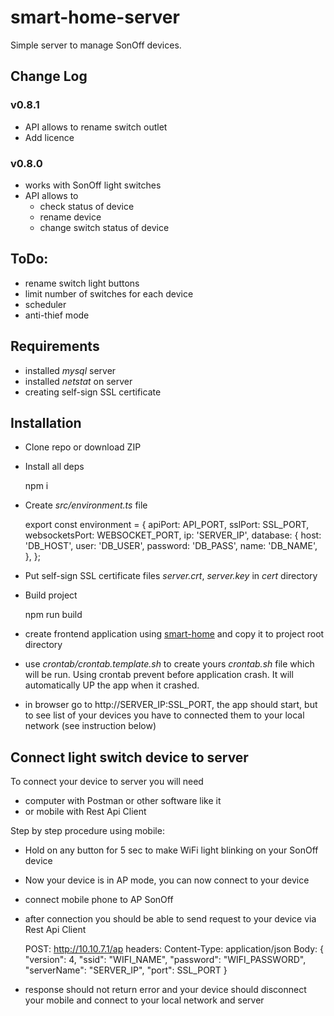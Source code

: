 # smart-home-server

Simple server to manage SonOff devices.

## Change Log

### v0.8.1
* API allows to rename switch outlet
* Add licence

### v0.8.0
* works with SonOff light switches
* API allows to 
    * check status of device
    * rename device
    * change switch status of device

## ToDo:
* rename switch light buttons
* limit number of switches for each device
* scheduler
* anti-thief mode


## Requirements

* installed _mysql_ server
* installed _netstat_ on server
* creating self-sign SSL certificate 

## Installation

* Clone repo or download ZIP
* Install all deps
    
    
    npm i
    
* Create _src/environment.ts_ file

    
    export const environment = {
      apiPort: API_PORT,
      sslPort: SSL_PORT,
      websocketsPort: WEBSOCKET_PORT,
      ip: 'SERVER_IP',
      database: {
        host: 'DB_HOST',
        user: 'DB_USER',
        password: 'DB_PASS',
        name: 'DB_NAME',
      },
    };    

* Put self-sign SSL certificate files _server.crt_, _server.key_ in _cert_ directory
* Build project


    npm run build
    
* create frontend application using [smart-home](https://github.com/qjon/smart-home) and copy it to project root directory

* use _crontab/crontab.template.sh_ to create yours _crontab.sh_ file which will be run. Using crontab prevent before application crash. It will automatically UP the app when it crashed.

* in browser go to http://SERVER_IP:SSL_PORT, the app should start, but to see list of your devices you have to connected them to your local network (see instruction below)

## Connect light switch device to server

To connect your device to server you will need 

* computer with Postman or other software like it
* or mobile with Rest Api Client


Step by step procedure using mobile:
 
* Hold on any button for 5 sec to make WiFi light blinking on your SonOff device
* Now your device is in AP mode, you can now connect to your device 
* connect mobile phone to AP SonOff
* after connection you should be able to send request to your device via Rest Api Client
    
    
    POST: http://10.10.7.1/ap
    headers: Content-Type: application/json
    Body: {
            "version": 4,
            "ssid": "WIFI_NAME",
            "password": "WIFI_PASSWORD",
            "serverName": "SERVER_IP",
            "port": SSL_PORT
          }


* response should not return error and your device should disconnect your mobile and connect to your local network and server


[smart-home]: https://github.com/qjon/smart-home-server
